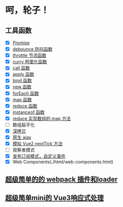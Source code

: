 # 呵，轮子！

## 工具函数

  - [x] [Promise](./utils/promise.js)
  - [x] [debounce 防抖函数](./utils/debounce.js)
  - [x] [throttle 节流函数](./utils/throttle.js)
  - [x] [curry 柯里化函数](./utils/curry.js)
  - [x] [call 函数](./utils/call.js)
  - [x] [apply 函数](./utils/apply.js)
  - [x] [bind 函数](./utils/bind.js)
  - [x] [new 函数](./utils/new.js)
  - [x] [forEach 函数](./utils/forEach.js)
  - [x] [map 函数](./utils/map.js)
  - [x] [reduce 函数](./utils/reduce.js)
  - [x] [instanceof 函数](./utils/instanceOf.js)
  - [x] [reduce 实现数组的 map 方法](./utils/reduceMap.js)
  - [ ] 数组扁平化
  - [x] [深拷贝](./utils/deepClone.js)
  - [x] [原生 ajax](./utils/ajax.js)
  - [x] [模拟 Vue2 nextTick 方法](./utils/nextTick.js)
  - [ ] 观察者模式
  - [x] [发布订阅模式，自定义事件](./utils/subscribe.js)
  - [x] Web Components(./html/web-components.html)

## [超级简单的的 webpack 插件和loader](./webpack-plugins/REAEME.md)

## [超级简单mini的 Vue3响应式处理](./min-vue3/README.md)